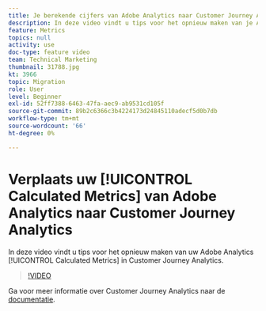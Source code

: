 ```yaml
---
title: Je berekende cijfers van Adobe Analytics naar Customer Journey Analytics verplaatsen
description: In deze video vindt u tips voor het opnieuw maken van je Adobe Analytics Calculated Metrics in Customer Journey Analytics.
feature: Metrics
topics: null
activity: use
doc-type: feature video
team: Technical Marketing
thumbnail: 31788.jpg
kt: 3966
topic: Migration
role: User
level: Beginner
exl-id: 52ff7388-6463-47fa-aec9-ab9531cd105f
source-git-commit: 89b2c6366c3b4224173d24845110adecf5d0b7db
workflow-type: tm+mt
source-wordcount: '66'
ht-degree: 0%

---
```


# Verplaats uw [!UICONTROL Calculated Metrics] van Adobe Analytics naar Customer Journey Analytics

In deze video vindt u tips voor het opnieuw maken van uw Adobe Analytics [!UICONTROL Calculated Metrics] in Customer Journey Analytics.

>[!VIDEO](https://video.tv.adobe.com/v/31788/?quality=12&learn=on)

Ga voor meer informatie over Customer Journey Analytics naar de [documentatie](https://experienceleague.adobe.com/docs/analytics-platform/using/cja-landing.html?lang=nl-NL).
